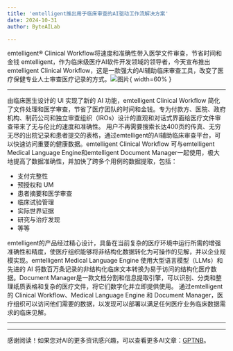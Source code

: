 ```yaml
---
title: 'emtelligent推出用于临床审查的AI驱动工作流解决方案'
date: 2024-10-31
author: ByteAILab

---
```


emtelligent® Clinical Workflow将速度和准确性带入医学文件审查，节省时间和金钱
emtelligent，作为临床级医疗AI软件开发领域的领导者，今天宣布推出emtelligent Clinical Workflow，这是一款强大的AI辅助临床审查工具，改变了医疗保健专业人士审查医疗记录的方式。![图片](https://ai-techpark.com/wp-content/uploads/2024/10/emtelligent-960x540.jpg){ width=60% }

---

由临床医生设计的 UI 实现了新的 AI 功能，emtelligent Clinical Workflow 简化了文件处理和医学审查，节省了医疗团队的时间和金钱。专为付款方、医院、政府机构、制药公司和独立审查组织（IROs）设计的直观和对话式界面给医疗文件审查带来了无与伦比的速度和准确性。
用户不再需要搜索长达400页的传真、无穷无尽的出院记录和患者提交的表格，通过emtelligent的AI辅助临床审查平台，可以快速访问重要的健康数据。emtelligent Clinical Workflow 可与emtelligent Medical Language Engine和emtelligent Document Manager一起使用，极大地提高了数据准确性，并加快了跨多个用例的数据提取，包括：
- 支付完整性
- 预授权和 UM
- 患者摘要和医学审查
- 临床试验管理
- 实际世界证据
- 研究与治疗发现
- 等等

emtelligent的产品经过精心设计，具备在当前复杂的医疗环境中运行所需的增强准确性和精度，使医疗组织能够将非结构化数据转化为可操作的见解，并以企业规模实现。emtelligent Medical Language Engine 使用大型语言模型（LLMs）和先进的 AI 将数百万条记录的非结构化临床文本转换为易于访问的结构化医疗数据。Document Manager是一款文档分割和信息提取引擎，可以识别、分类和整理纸质表格和复杂的医疗文件，将它们数字化并立即提供使用。
通过emtelligent 的 Clinical Workflow、Medical Language Engine 和 Document Manager，医疗组织可以访问他们需要的数据，以发现可以部署以满足任何医疗业务临床数据需求的临床见解。



---
---
感谢阅读！如果您对AI的更多资讯感兴趣，可以查看更多AI文章：[GPTNB](https://gptnb.com)。